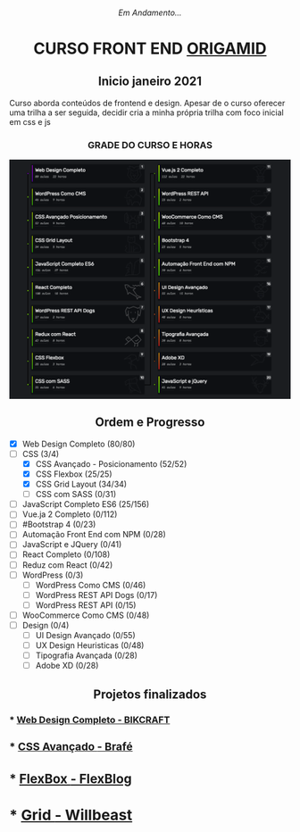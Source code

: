 <h6 align="center"> 
  Em Andamento...  
</h6>


<h1 align="center"> CURSO FRONT END <a href="https://www.origamid.com.br">ORIGAMID </a> </h1>

<h2 align="center"> Inicio janeiro 2021</h2>
 <p> Curso aborda conteúdos de frontend e design. Apesar de o curso oferecer uma trilha a ser seguida, decidir cria a minha própria trilha com foco inicial em css e js</p>
 
 
<h3 align="center"> 
GRADE DO CURSO E HORAS
</h3>

<img align="center" src="https://github.com/AdilsonMJ/CURSO-FRONTEND-ORIGAMID/blob/main/screenshots/Grade%20Do%20Curso.png"  >

<h2 align="center">Ordem e Progresso</h2>

-  [x] Web Design Completo (80/80) 
-  [ ] CSS (3/4)
   -  [x] CSS Avançado - Posicionamento (52/52)
   -  [x] CSS Flexbox (25/25)
   -  [x] CSS Grid Layout (34/34)
   -  [ ] CSS com SASS (0/31)
-  [ ] JavaScript Completo ES6  (25/156)
-  [ ] Vue.ja 2 Completo (0/112)
-  [ ] #Bootstrap 4 (0/23)
-  [ ] Automação Front End com NPM (0/28)
-  [ ] JavaScript e JQuery (0/41)
-  [ ] React Completo (0/108)
-  [ ] Reduz com React (0/42)
-  [ ] WordPress (0/3)
   -  [ ] WordPress Como CMS (0/46)
   -  [ ] WordPress REST API Dogs (0/17)
   -  [ ] WordPress REST API (0/15)
-  [ ] WooCommerce Como CMS (0/48)
-  [ ] Design (0/4)
   -  [ ] UI Design Avançado (0/55)
   -  [ ] UX Design Heuristicas (0/48)
   -  [ ] Tipografia Avançada (0/28)
   -  [ ] Adobe XD (0/28)

<h2 align="center">Projetos finalizados</h2>
<h3>*<h/3>
<a href="https://github.com/AdilsonMJ/CURSO-FRONTEND-ORIGAMID/tree/main/BikCraft"> <strong>Web Design Completo  - BIKCRAFT  </strong> </a>
<h3>*<h/3>
<a href="https://github.com/AdilsonMJ/CURSO-FRONTEND-ORIGAMID/tree/main/CSS%20Avan%C3%A7ado"> <strong> CSS Avançado </strong> - Brafé </a>
<h3>*<h/3>
<a href="https://github.com/AdilsonMJ/CURSO-FRONTEND-ORIGAMID/tree/main/FlexBox"> <strong> FlexBox </strong> - FlexBlog </a>
<h3>*<h/3>
<a href="https://github.com/AdilsonMJ/CURSO-FRONTEND-ORIGAMID/tree/main/Grid"> <strong> Grid </strong> - Willbeast  </a>

